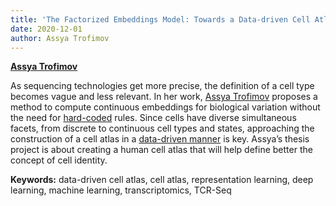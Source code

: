 ```yaml
---
title: 'The Factorized Embeddings Model: Towards a Data-driven Cell Atlas'
date: 2020-12-01
author: Assya Trofimov
---
```


[**Assya Trofimov**](/author/assya-trofimov)

<!--more-->

As sequencing technologies get more precise, the definition of a cell type becomes vague and less relevant. In her work, [Assya Trofimov](/author/assya-trofimov) proposes a method to compute continuous embeddings for biological variation without the need for [hard-coded]( https://en.wikipedia.org/wiki/Hard_coding) rules. Since cells have diverse simultaneous facets, from discrete to continuous cell types and states, approaching the construction of a cell atlas in a [data-driven manner](/publication/2020_trofimov_factorized) is key. Assya’s thesis project is about creating a human cell atlas that will help define better the concept of cell identity.

**Keywords:** data-driven cell atlas, cell atlas, representation learning, deep learning, machine learning, transcriptomics, TCR-Seq

